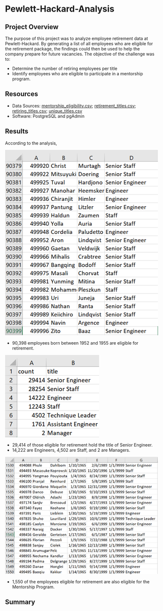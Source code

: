 # Pewlett-Hackard-Analysis

## Project Overview
The purpose of this project was to analyze employee retirement data at Pewlett-Hackard. By generating a list of all employees who are eligible for the retirement package, the findings could then be used to help the company prepare for future vacancies. The objective of the challenge was to:

- Determine the number of retiring employees per title
- Identify employees who are eligible to participate in a mentorship program.

## Resources
- Data Sources: [mentorship_eligibility.csv](Data/mentorship_eligibility.csv); [retirement_titles.csv](Data/retirement_titles.csv); [retiring_titles.csv](Data/retiring_titles.csv); [unique_titles.csv](Data/unique_titles.csv)
- Software: PostgreSQL and pgAdmin

## Results
According to the analysis,

![Total_Retiring](Resources/total_retiring.png)
- 90,398 employees born between 1952 and 1955 are eligible for retirement.

![Retiring_Titles](Resources/retiring_titles.png)
- 29,414 of those eligible for retirement hold the title of Senior Engineer.
- 14,222 are Engineers, 4,502 are Staff, and 2 are Managers.

![Mentorship_Eligible](Resources/mentorship_eligible.png)
- 1,550 of the employees eligible for retirement are also eligible for the Mentorship Program.

## Summary
